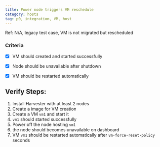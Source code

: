 ```yaml
---
title: Power node triggers VM reschedule
category: hosts
tag: p0, integration, VM, host
---
```


Ref: N/A, legacy test case, VM is not migrated but rescheduled


### Criteria
- [x] VM should created and started successfully
- [x] Node should be unavailable after shutdown
- [x] VM should be restarted automatically


## Verify Steps:
1. Install Harvester with at least 2 nodes
2. Create a image for VM creation
3. Create a VM `vm1` and start it
4. `vm1` should started successfully
5. Power off the node hosting `vm1`
6. the node should becomes unavailable on dashboard
7. VM `vm1` should be restarted automatically after `vm-force-reset-policy` seconds
